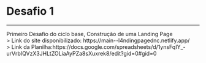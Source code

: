 # Desafio 1
<hr>
Primeiro Desafio do ciclo base, Construção de uma Landing Page
<br>
> Link do site disponibilizado: https://main--l4ndingpagednc.netlify.app/ <br>
> Link da Planilha:https://docs.google.com/spreadsheets/d/1ynsFqIY_-urVrbIQVzX3JHLtZOLiaAyPZa8sXuxrek8/edit?gid=0#gid=0
